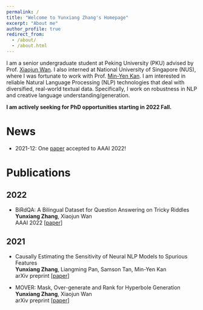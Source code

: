 ```yaml
---
permalink: /
title: "Welcome to Yunxiang Zhang's Homepage"
excerpt: "About me"
author_profile: true
redirect_from: 
  - /about/
  - /about.html
---
```


I am a senior undergraduate student at Peking University (PKU) advised by Prof. [Xiaojun Wan](https://wanxiaojun.github.io/). I also interned at National University of Singapore (NUS), where I was fortunate to work with Prof. [Min-Yen Kan](https://www.comp.nus.edu.sg/~kanmy/). I am interested in reliable Natural Language Processing (NLP) technologies that deal with diversified, real-world textual data. Specifically, I work on robustness in NLP and creative language understanding/generation.  

**I am actively seeking for PhD opportunities starting in 2022 Fall.**  

# News
* 2021-12: One [paper](https://arxiv.org/abs/2109.11087) accepted to AAAI 2022!  

# Publications
## 2022
* BiRdQA: A Bilingual Dataset for Question Answering on Tricky Riddles  
  **Yunxiang Zhang**, Xiaojun Wan  
  AAAI 2022 [[paper](https://arxiv.org/abs/2109.11087)]  

## 2021
* Causally Estimating the Sensitivity of Neural NLP Models to Spurious Features  
  **Yunxiang Zhang**, Liangming Pan, Samson Tan, Min-Yen Kan  
  arXiv preprint [[paper](https://arxiv.org/abs/2110.07159)]  
  
* MOVER: Mask, Over-generate and Rank for Hyperbole Generation  
  **Yunxiang Zhang**, Xiaojun Wan  
  arXiv preprint [[paper](https://arxiv.org/abs/2109.07726)]  



